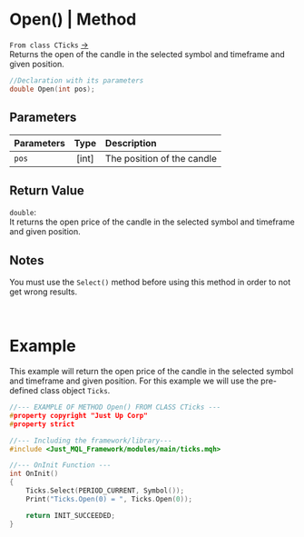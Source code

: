 # Open() | Method
`From class CTicks` [->](ticks.md) <br>
Returns the open of the candle in the selected symbol and timeframe and given position.

```cpp
//Declaration with its parameters
double Open(int pos);
```

## Parameters
| Parameters | Type  | Description                |
| :--------- | :---: | :------------------------- |
| `pos`      | [int] | The position of the candle |

## Return Value
`double`: <br>
It returns the open price of the candle in the selected symbol and timeframe and given position.

## Notes
You must use the `Select()` method before using this method in order to not get wrong results. <br>

<br>

# Example
This example will return the open price of the candle in the selected symbol and timeframe and given position. For this example we will use the pre-defined class object `Ticks`.

```cpp
//--- EXAMPLE OF METHOD Open() FROM CLASS CTicks ---
#property copyright "Just Up Corp"
#property strict

//--- Including the framework/library---
#include <Just_MQL_Framework/modules/main/ticks.mqh>

//--- OnInit Function ---
int OnInit()
{
    Ticks.Select(PERIOD_CURRENT, Symbol());
    Print("Ticks.Open(0) = ", Ticks.Open(0));

    return INIT_SUCCEEDED;
}
```